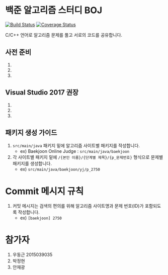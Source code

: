 # 백준 알고리즘 스터디 BOJ 
[![Build Status](https://travis-ci.org/y3s-study/algorithm-java.svg?branch=master)](https://travis-ci.org/y3s-study/algorithm-java)
[![Coverage Status](https://coveralls.io/repos/github/y3s-study/algorithm-java/badge.svg?branch=master)](https://coveralls.io/github/y3s-study/algorithm-java?branch=master)

C/C++ 언어로 알고리즘 문제를 풀고 서로의 코드를 공유합니다. 



## 사전 준비
1. 
2. 
3. 

## Visual Studio 2017 권장
1. 
2. 
3. 

## 패키지 생성 가이드
1. `src/main/java` 패키지 밑에 알고리즘 사이트별 패키지를 작성합니다.
    - ex) Baekjoon Online Judge : `src/main/java/baekjoon`
2. 각 사이트별 패키지 밑에 `/{본인 이름}/{단계별 제목}/{p_문제번호}` 형식으로 문제별 패키지를 생성합니다.
    - ex) `src/main/java/baekjoon/yj/p_2750`
    

# Commit 메시지 규칙

1. 커밋 메시지는 검색의 편의를 위해 알고리즘 사이트명과 문제 번호(ID)가 포함되도록 작성합니다.
    - ex) `[baekjoon] 2750 `


# 참가자
1. 우동근 2015039035 
2. 박정현 
3. 안재광 
